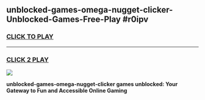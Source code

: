 
## unblocked-games-omega-nugget-clicker-Unblocked-Games-Free-Play #r0ipv
<h3>
<a href="https://us.freeplayer.one?title=unblocked-games-omega-nugget-clicker&ref=9M">CLICK TO PLAY</a></h3>
<hr>

<h3>
<a href="https://us.freeplayer.one?title=unblocked-games-omega-nugget-clicker&ref=9M">CLICK 2 PLAY</a>
  
</h3>

<a href="https://us.freeplayer.one?title=unblocked-games-omega-nugget-clicker&ref=9M"><img src="https://clearcache.store/games.png"></a>


**unblocked-games-omega-nugget-clicker games unblocked: Your Gateway to Fun and Accessible Online Gaming**
